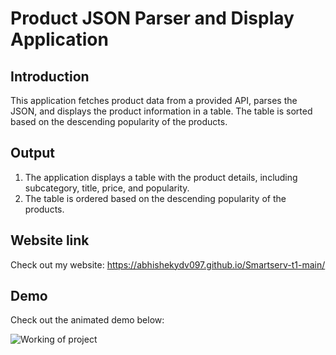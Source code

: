 # Product JSON Parser and Display Application

## Introduction

This application fetches product data from a provided API, parses the JSON, and displays the product information in a table. The table is sorted based on the descending popularity of the products.

## Output

1. The application displays a table with the product details, including subcategory, title, price, and popularity.
2. The table is ordered based on the descending popularity of the products.

## Website link
Check out my website:  https://abhishekydv097.github.io/Smartserv-t1-main/

## Demo

Check out the animated demo below:

![Working of project](demo/Task1-demo.gif)


